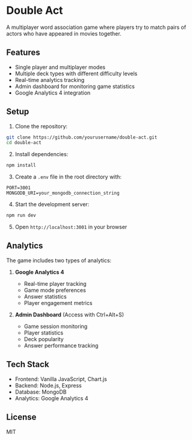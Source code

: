 # Double Act

A multiplayer word association game where players try to match pairs of actors who have appeared in movies together.

## Features

- Single player and multiplayer modes
- Multiple deck types with different difficulty levels
- Real-time analytics tracking
- Admin dashboard for monitoring game statistics
- Google Analytics 4 integration

## Setup

1. Clone the repository:
```bash
git clone https://github.com/yourusername/double-act.git
cd double-act
```

2. Install dependencies:
```bash
npm install
```

3. Create a `.env` file in the root directory with:
```env
PORT=3001
MONGODB_URI=your_mongodb_connection_string
```

4. Start the development server:
```bash
npm run dev
```

5. Open `http://localhost:3001` in your browser

## Analytics

The game includes two types of analytics:

1. **Google Analytics 4**
   - Real-time player tracking
   - Game mode preferences
   - Answer statistics
   - Player engagement metrics

2. **Admin Dashboard** (Access with Ctrl+Alt+S)
   - Game session monitoring
   - Player statistics
   - Deck popularity
   - Answer performance tracking

## Tech Stack

- Frontend: Vanilla JavaScript, Chart.js
- Backend: Node.js, Express
- Database: MongoDB
- Analytics: Google Analytics 4

## License

MIT

